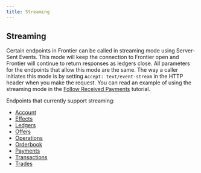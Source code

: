 ```yaml
---
title: Streaming
---
```


## Streaming

Certain endpoints in Frontier can be called in streaming mode using Server-Sent Events. This mode will keep the connection to Frontier open and Frontier will continue to return responses as ledgers close. All parameters for the endpoints that allow this mode are the same. The way a caller initiates this mode is by setting `Accept: text/event-stream` in the HTTP header when you make the request.
You can read an example of using the streaming mode in the [Follow Received Payments](https://github.com/xdbfoundation/go/tree/master/services/frontier/internal/docs/reference/tutorials/follow-received-payments.md) tutorial.

Endpoints that currently support streaming:

- [Account](https://github.com/xdbfoundation/go/tree/master/services/frontier/internal/docs/reference/endpoints/accounts-single.md)
- [Effects](https://github.com/xdbfoundation/go/tree/master/services/frontier/internal/docs/reference/endpoints/effects-all.md)
- [Ledgers](https://github.com/xdbfoundation/go/tree/master/services/frontier/internal/docs/reference/endpoints/ledgers-all.md)
- [Offers](https://github.com/xdbfoundation/go/tree/master/services/frontier/internal/docs/reference/endpoints/offers-for-account.md)
- [Operations](https://github.com/xdbfoundation/go/tree/master/services/frontier/internal/docs/reference/endpoints/operations-all.md)
- [Orderbook](https://github.com/xdbfoundation/go/tree/master/services/frontier/internal/docs/reference/endpoints/orderbook-details.md)
- [Payments](https://github.com/xdbfoundation/go/tree/master/services/frontier/internal/docs/reference/endpoints/payments-all.md)
- [Transactions](https://github.com/xdbfoundation/go/tree/master/services/frontier/internal/docs/reference/endpoints/transactions-all.md)
- [Trades](https://github.com/xdbfoundation/go/tree/master/services/frontier/internal/docs/reference/endpoints/trades.md)
